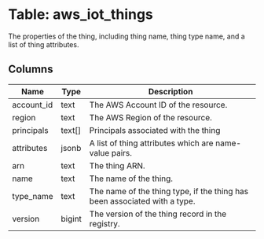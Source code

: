 
# Table: aws_iot_things
The properties of the thing, including thing name, thing type name, and a list of thing attributes.
## Columns
| Name        | Type           | Description  |
| ------------- | ------------- | -----  |
|account_id|text|The AWS Account ID of the resource.|
|region|text|The AWS Region of the resource.|
|principals|text[]|Principals associated with the thing|
|attributes|jsonb|A list of thing attributes which are name-value pairs.|
|arn|text|The thing ARN.|
|name|text|The name of the thing.|
|type_name|text|The name of the thing type, if the thing has been associated with a type.|
|version|bigint|The version of the thing record in the registry.|
